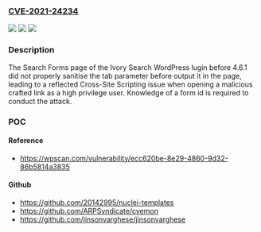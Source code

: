 ### [CVE-2021-24234](https://cve.mitre.org/cgi-bin/cvename.cgi?name=CVE-2021-24234)
![](https://img.shields.io/static/v1?label=Product&message=Ivory%20Search%20%E2%80%93%20WordPress%20Search%20Plugin&color=blue)
![](https://img.shields.io/static/v1?label=Version&message=4.6.1%20&color=brightgreen)
![](https://img.shields.io/static/v1?label=Vulnerability&message=CWE-79%20Cross-site%20Scripting%20(XSS)&color=brightgreen)

### Description

The Search Forms page of the Ivory Search WordPress lugin before 4.6.1 did not properly sanitise the tab parameter before output it in the page, leading to a reflected Cross-Site Scripting issue when opening a malicious crafted link as a high privilege user. Knowledge of a form id is required to conduct the attack.

### POC

#### Reference
- https://wpscan.com/vulnerability/ecc620be-8e29-4860-9d32-86b5814a3835

#### Github
- https://github.com/20142995/nuclei-templates
- https://github.com/ARPSyndicate/cvemon
- https://github.com/jinsonvarghese/jinsonvarghese

